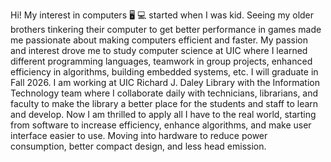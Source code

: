 Hi! My interest in computers 🖥️ 💻 started when I was kid. Seeing my older brothers tinkering their computer to get better performance in games made me passionate about making computers efficient and faster. My passion and interest drove me to study computer science at UIC where I learned different programming languages, teamwork in group projects, enhanced efficiency in algorithms, building embedded systems, etc. I will graduate in Fall 2026.
I am working at UIC Richard J. Daley Library with the Information Technology team where I collaborate daily with technicians, librarians, and faculty to make the library a better place for the students and staff to learn and develop.
Now I am thrilled to apply all I have to the real world, starting from software to increase efficiency, enhance algorithms, and make user interface easier to use. Moving into hardware to reduce power consumption, better compact design, and less head emission.
